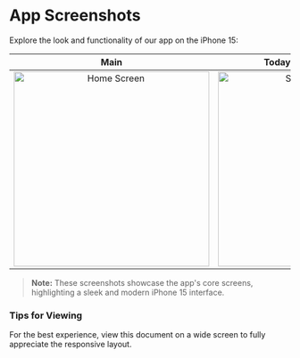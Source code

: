 # App Screenshots

Explore the look and functionality of our app on the iPhone 15:

| Main | Today's special & Menu |
| ---- | ------------------------------------- |
| <div align="center"> <img src="https://github.com/user-attachments/assets/d33b1748-3c82-445b-ba66-ae2bf27819f9" alt="Home Screen" width="350px"> </div> | <div align="center"> <img src="https://github.com/user-attachments/assets/5c38a3e5-3d0d-4215-b9d8-ad9a1b922b28" alt="Signature Drinks" width="350px"> </div> |

> **Note:** These screenshots showcase the app's core screens, highlighting a sleek and modern iPhone 15 interface.

### Tips for Viewing
For the best experience, view this document on a wide screen to fully appreciate the responsive layout.

